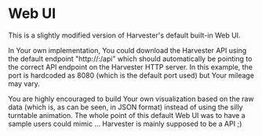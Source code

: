 # Web UI

This is a slightly modified version of Harvester's default built-in Web UI.

In Your own implementation, You could download the Harvester API using the
default endpoint "http://<domain>:<port>/api" which should automatically be
pointing to the correct API endpoint on the Harvester HTTP server. In this
example, the port is hardcoded as 8080 (which is the default port used) but
Your mileage may vary.

You are highly encouraged to build Your own visualization based on the raw
data (which is, as can be seen, in JSON format) instead of using the silly
turntable animation. The whole point of this default Web UI was to have a
sample users could mimic ... Harvester is mainly supposed to be a API ;)
